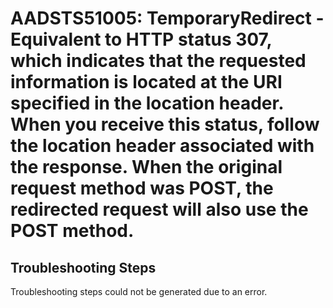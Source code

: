 
# AADSTS51005: TemporaryRedirect - Equivalent to HTTP status 307, which indicates that the requested information is located at the URI specified in the location header. When you receive this status, follow the location header associated with the response. When the original request method was POST, the redirected request will also use the POST method.


## Troubleshooting Steps
Troubleshooting steps could not be generated due to an error.